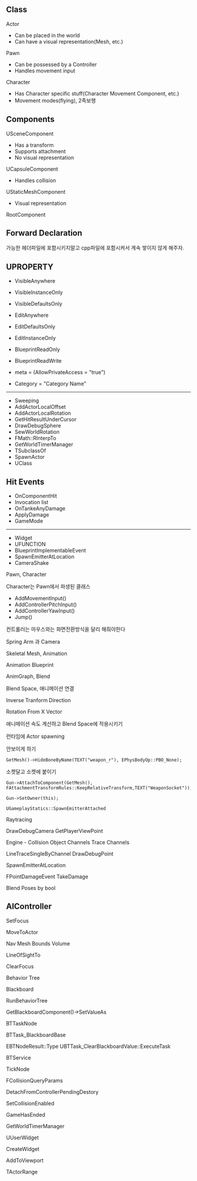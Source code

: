 ## Class

Actor
- Can be placed in the world
- Can have a visual representation(Mesh, etc.)

Pawn
- Can be possessed by a Controller
- Handles movement input

Character
- Has Character specific stuff(Character Movement Component, etc.)
- Movement modes(flying), 2족보행


## Components

USceneComponent
- Has a transform
- Supports attachment
- No visual representation

UCapsuleComponent
- Handles collision

UStaticMeshComponent
- Visual representation

RootComponent

## Forward Declaration

가능한 헤더파일에 포함시키지말고 cpp파일에 포함시켜서 계속 쌓이지 않게 해주자.

## UPROPERTY

- VisibleAnywhere
- VisibleInstanceOnly
- VisibleDefaultsOnly

- EditAnywhere
- EditDefaultsOnly
- EditInstanceOnly

- BlueprintReadOnly
- BlueprintReadWrite

- meta = (AllowPrivateAccess = "true")
- Category = "Category Name"

----------------------

- Sweeping
- AddActorLocalOffset
- AddActorLocalRotation
- GetHitResultUnderCursor
- DrawDebugSphere
- SewWorldRotation
- FMath::RInterpTo
- GetWorldTimerManager
- TSubclassOf
- SpawnActor
- UClass

## Hit Events

- OnComponentHit
- Invocation list
- OnTankeAnyDamage
- ApplyDamage
- GameMode

-----------------------------

- Widget
- UFUNCTION
- BlueprintImplementableEvent
- SpawnEmitterAtLocation
- CameraShake

Pawn, Character

Character는 Pawn에서 파생된 클래스

- AddMovementInput()
- AddControllerPitchInput()
- AddControllerYawInput()
- Jump()

컨트롤러는 마우스와는 화면전환방식을 달리 해줘야한다

Spring Arm 과 Camera

Skeletal Mesh, Animation

Animation Blueprint

AnimGraph, Blend

Blend Space, 애니메이션 연결

Inverse Tranform Direction

Rotation From X Vector

애니메이션 속도 계산하고 Blend Space에 적용시키기

런타임에 Actor spawning

안보이게 하기
```
GetMesh()->HideBoneByName(TEXT("weapon_r"), EPhysBodyOp::PBO_None);
```

소켓달고 소켓에 붙이기
```
Gun->AttachToComponent(GetMesh(), FAttachmentTransformRules::KeepRelativeTransform,TEXT("WeaponSocket"));

Gun->SetOwner(this);
```

```
UGameplayStatics::SpawnEmitterAttached
```

Raytracing

DrawDebugCamera
GetPlayerViewPoint

Engine - Collision
Object Channels
Trace Channels

LineTraceSingleByChannel
DrawDebugPoint

SpawnEmitterAtLocation

FPointDamageEvent
TakeDamage

Blend Poses by bool

## AIController

SetFocus

MoveToActor

Nav Mesh Bounds Volume

LineOfSightTo

ClearFocus

Behavior Tree

Blackboard

RunBehaviorTree

GetBlackboardComponent()->SetValueAs

BTTaskNode

BTTask_BlackboardBase

EBTNodeResult::Type UBTTask_ClearBlackboardValue::ExecuteTask

BTService

TickNode

FCollisionQueryParams

DetachFromControllerPendingDestory

SetCollisionEnabled

GameHasEnded

GetWorldTimerManager

UUserWidget

CreateWidget

AddToViewport

TActorRange